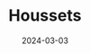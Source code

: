 ---
title: Houssets
description: Better solution for all the housing needs and recommendations.
date: 2024-03-03
url: https://houssets.vercel.app
---